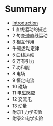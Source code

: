 # Summary

* [Introduction](README.md)
* 1 直线运动的描述
* 2 匀变速直线运动
* 3 相互作用
* 牛顿运动定律
* 5 曲线运动
* 6 万有引力
* 7 功和能
* 8 电场
* 9 恒定电流
* 10 磁场
* 11 电磁感应
* 12 交流电
* 13 动量
* 附录1 力学实验
* 附录2 电学实验

